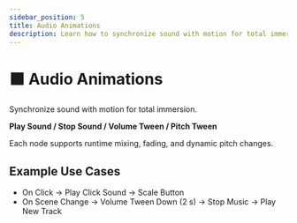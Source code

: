 ```yaml
---
sidebar_position: 5
title: Audio Animations
description: Learn how to synchronize sound with motion for total immersion.
---
```


# 🟧 Audio Animations

Synchronize sound with motion for total immersion.

**Play Sound / Stop Sound / Volume Tween / Pitch Tween**

Each node supports runtime mixing, fading, and dynamic pitch changes.

## Example Use Cases
- On Click → Play Click Sound → Scale Button
- On Scene Change → Volume Tween Down (2 s) → Stop Music → Play New Track

<!-- ![\1](\2) -->
